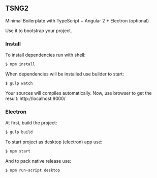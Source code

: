 ## TSNG2

Minimal Boilerplate with TypeScript + Angular 2 + Electron (optional)

Use it to bootstrap your project.

### Install

To install dependencies run with shell:

```sh
$ npm install
```

When dependencies will be installed use builder to start:

```sh
$ gulp watch
```

Your sources will compiles automatically. Now, use browser to get the result:
http://localhost:9000/

### Electron

At first, build the project:

```sh
$ gulp build
```

To start project as desktop (electron) app use:

```sh
$ npm start
```

And to pack native release use:

```sh
$ npm run-script desktop
```
